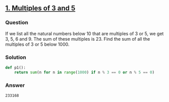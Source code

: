 ## **[1. Multiples of 3 and 5](https://projecteuler.net/problem=1)**

### Question
If we list all the natural numbers below 10 that are multiples of 3 or 5, we get 3, 5, 6 and 9. The sum of these multiples is 23.
Find the sum of all the multiples of 3 or 5 below 1000.

### Solution
```python
def p1():
    return sum(n for n in range(1000) if n % 3 == 0 or n % 5 == 0)
```

### Answer
`233168`
